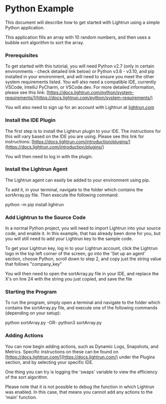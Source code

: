 # **Python Example**

This document will describe how to get started with Lightrun using a simple Python application.

This application fills an array with 10 random numbers, and then uses a bubble sort algorithm to sort the array.

### Prerequisites

To get started with this tutorial, you will need Python v2.7 (only in certain environments - check detailed link below) or Python v3.6 - v3.10, and pip installed in your environment, and will need to ensure you meet the other system requirements listed. You will also need a compatible IDE, currently VSCode, IntelliJ PyCharm, or VSCode.dev. For more detailed information, please see this link: [https://docs.lightrun.com/python/system-requirements/](https://docs.lightrun.com/python/system-requirements/)

You will also need to sign up for an account with Lightrun at [lightrun.com](http://lightrun.com/)

### Install the IDE Plugin

The first step is to install the Lightrun plugin to your IDE. The instructions for this will vary based on the IDE you are using. Please see this link for instructions: [https://docs.lightrun.com/introduction/plugins/](https://docs.lightrun.com/introduction/plugins/)

You will then need to log in with the plugin.

### Install the Lightrun Agent

The Lightrun agent can easily be added to your environment using pip.

To add it, in your terminal, navigate to the folder which contains the sortArray.py file. Then execute the following command:

python -m pip install lightrun

### Add Lightrun to the Source Code

In a normal Python project, you will need to import Lightrun into your source code, and enable it. In this example, that has already been done for you, but you will still need to add your Lightrun key to the sample code.

To get your Lightrun key, log in to your Lightrun account, click the Lightrun logo in the top left corner of the screen, go into the 'Set up an agent' section, choose Python, scroll down to step 2, and copy just the string value that follows "company\_key"

You will then need to open the sortArray.py file in your IDE, and replace the X's on line 24 with the string you just copied, and save the file

### Starting the Program

To run the program, simply open a terminal and navigate to the folder which contains the sortArray.py file, and execute one of the following commands (depending on your setup):

python sortArray.py -OR- python3 sortArray.py

### Adding Actions

You can now begin adding actions, such as Dynamic Logs, Snapshots, and Metrics. Specific instructions on these can be found on [https://docs.lightrun.com/](https://docs.lightrun.com/) under the Plugins section, and by selecting your specific IDE.

One thing you can try is logging the 'swaps' variable to view the efficiency of the sort algorithm.

Please note that it is not possible to debug the function in which Lightrun was enabled. In this case, that means you cannot add any actions to the 'main' function.